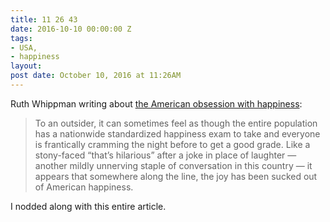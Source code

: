 ```yaml
---
title: 11 26 43
date: 2016-10-10 00:00:00 Z
tags:
- USA,
- happiness
layout: 
post date: October 10, 2016 at 11:26AM
---
```


Ruth Whippman writing about [the American obsession with happiness](http://www.vox.com/first-person/2016/10/4/13093380/happiness-america-ruth-whippman):

> To an outsider, it can sometimes feel as though the entire population has a nationwide standardized happiness exam to take and everyone is frantically cramming the night before to get a good grade. Like a stony-faced “that’s hilarious” after a joke in place of laughter — another mildly unnerving staple of conversation in this country — it appears that somewhere along the line, the joy has been sucked out of American happiness.

I nodded along with this entire article.

